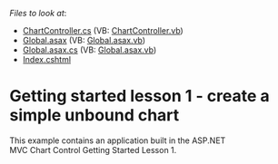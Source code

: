 <!-- default file list -->
*Files to look at*:

* [ChartController.cs](./CS/GettingStarted1/Controllers/ChartController.cs) (VB: [ChartController.vb](./VB/GettingStarted1/Controllers/ChartController.vb))
* [Global.asax](./CS/GettingStarted1/Global.asax) (VB: [Global.asax.vb](./VB/GettingStarted1/Global.asax.vb))
* [Global.asax.cs](./CS/GettingStarted1/Global.asax.cs) (VB: [Global.asax.vb](./VB/GettingStarted1/Global.asax.vb))
* [Index.cshtml](./CS/GettingStarted1/Views/Chart/Index.cshtml)
<!-- default file list end -->
# Getting started lesson 1 - create a simple unbound chart


This example contains an application built in the ASP.NET MVC Chart Control Getting Started Lesson 1.

<br/>


